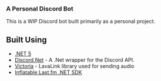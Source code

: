### A Personal Discord Bot

This is a WIP Discord bot built primarily as a personal project.

## Built Using 

* [.NET 5](https://dotnet.microsoft.com/download/dotnet/5.0)
* [Discord.Net](https://github.com/discord-net/Discord.Net/) - A .Net wrapper for the Discord API.
* [Victoria](https://github.com/Yucked/Victoria) - LavaLink library used for sending audio
* [Inflatable Last.fm .NET SDK](https://github.com/inflatablefriends/lastfm)

